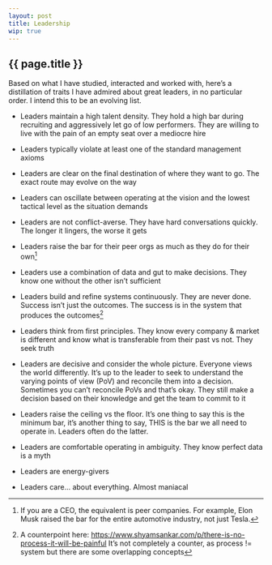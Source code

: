 ```yaml
---
layout: post
title: Leadership 
wip: true  
---
```


## {{ page.title }}

Based on what I have studied, interacted and worked with, here’s a distillation of traits I have admired about great leaders, in no particular order. I intend this to be an evolving list. 

* Leaders maintain a high talent density. They hold a high bar during recruiting and aggressively let go of low performers. They are willing to live with the pain of an empty seat over a mediocre hire

* Leaders typically violate at least one of the standard management axioms

* Leaders are clear on the final destination of where they want to go. The exact route may evolve on the way

* Leaders can oscillate between operating at the vision and the lowest tactical level as the situation demands

* Leaders are not conflict-averse. They have hard conversations quickly. The longer it lingers, the worse it gets 

* Leaders raise the bar for their peer orgs as much as they do for their own[^1]

* Leaders use a combination of data and gut to make decisions. They know one without the other isn’t sufficient 

* Leaders build and refine systems continuously. They are never done. Success isn’t just the outcomes. The success is in the system that produces the outcomes[^2] 

* Leaders think from first principles. They know every company & market is different and know what is transferable from their past vs not. They seek truth 

* Leaders are decisive and consider the whole picture. Everyone views the world differently. It’s up to the leader to seek to understand the varying points of view (PoV) and reconcile them into a decision. Sometimes you can’t reconcile PoVs and that’s okay. They still make a decision based on their knowledge and get the team to commit to it

* Leaders raise the ceiling vs the floor. It’s one thing to say this is the minimum bar, it’s another thing to say, THIS is the bar we all need to operate in. Leaders often do the latter.

* Leaders are comfortable operating in ambiguity. They know perfect data is a myth

* Leaders are energy-givers 

* Leaders care... about everything. Almost maniacal 


[^1]: If you are a CEO, the equivalent is peer companies. For example, Elon Musk raised the bar for the entire automotive industry, not just Tesla.
[^2]: A counterpoint here: https://www.shyamsankar.com/p/there-is-no-process-it-will-be-painful It’s not completely a counter, as process != system but there are some overlapping concepts
